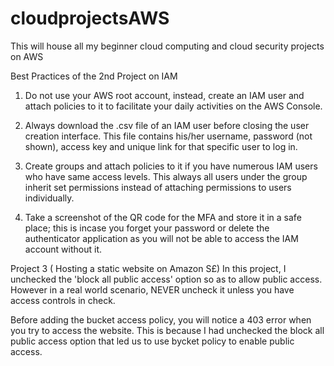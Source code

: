 # cloudprojectsAWS
This will house all my beginner cloud computing and cloud security projects on AWS

Best Practices of the 2nd Project on IAM

1. Do not use your AWS root account, instead, create an IAM user and attach policies to it to facilitate your daily activities on the AWS Console.

2. Always download the .csv file of an IAM user before closing the user creation interface. This file contains his/her username, password (not shown), access key and unique
link for that specific user to log in.

3. Create groups and attach policies to it if you have numerous IAM users who have same access levels. This always all users under the group inherit set permissions instead
of attaching permissions to users individually.

4. Take a screenshot of the QR code for the MFA and store it in a safe place; this is incase you forget your password or delete the authenticator application as you will not
be able to access the IAM account without it.

Project 3 ( Hosting a static website on Amazon S£)
In this project, I unchecked the 'block all public access' option so as to allow public access. However in a real world scenario, NEVER uncheck it unless you have access controls in check.

Before adding the bucket access policy, you will notice a 403 error when you try to access the website. This is because I had unchecked the block all public access option that led us to use bycket policy to enable public access.
